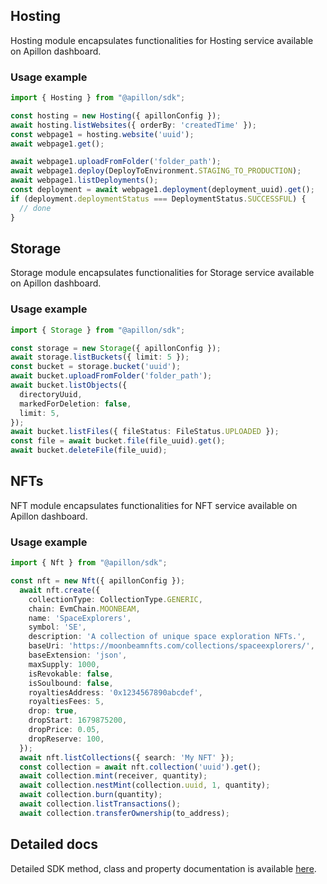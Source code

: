 ## Hosting

Hosting module encapsulates functionalities for Hosting service available on Apillon dashboard.

### Usage example

```ts
import { Hosting } from "@apillon/sdk";

const hosting = new Hosting({ apillonConfig });
await hosting.listWebsites({ orderBy: 'createdTime' });
const webpage1 = hosting.website('uuid');
await webpage1.get();

await webpage1.uploadFromFolder('folder_path');
await webpage1.deploy(DeployToEnvironment.STAGING_TO_PRODUCTION);
await webpage1.listDeployments();
const deployment = await webpage1.deployment(deployment_uuid).get();
if (deployment.deploymentStatus === DeploymentStatus.SUCCESSFUL) {
  // done
}
```

## Storage

Storage module encapsulates functionalities for Storage service available on Apillon dashboard.

### Usage example

```ts
import { Storage } from "@apillon/sdk";

const storage = new Storage({ apillonConfig });
await storage.listBuckets({ limit: 5 });
const bucket = storage.bucket('uuid');
await bucket.uploadFromFolder('folder_path');
await bucket.listObjects({
  directoryUuid,
  markedForDeletion: false,
  limit: 5,
});
await bucket.listFiles({ fileStatus: FileStatus.UPLOADED });
const file = await bucket.file(file_uuid).get();
await bucket.deleteFile(file_uuid);
```

## NFTs

NFT module encapsulates functionalities for NFT service available on Apillon dashboard.

### Usage example

```ts
import { Nft } from "@apillon/sdk";

const nft = new Nft({ apillonConfig });
  await nft.create({
    collectionType: CollectionType.GENERIC,
    chain: EvmChain.MOONBEAM,
    name: 'SpaceExplorers',
    symbol: 'SE',
    description: 'A collection of unique space exploration NFTs.',
    baseUri: 'https://moonbeamnfts.com/collections/spaceexplorers/',
    baseExtension: 'json',
    maxSupply: 1000,
    isRevokable: false,
    isSoulbound: false,
    royaltiesAddress: '0x1234567890abcdef',
    royaltiesFees: 5,
    drop: true,
    dropStart: 1679875200,
    dropPrice: 0.05,
    dropReserve: 100,
  });
  await nft.listCollections({ search: 'My NFT' });
  const collection = await nft.collection('uuid').get();
  await collection.mint(receiver, quantity);
  await collection.nestMint(collection.uuid, 1, quantity);
  await collection.burn(quantity);
  await collection.listTransactions();
  await collection.transferOwnership(to_address);
```

## Detailed docs

Detailed SDK method, class and property documentation is available [here](https://sdk-docs.apillon.io).